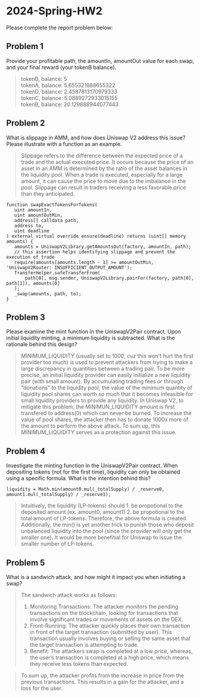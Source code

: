 # 2024-Spring-HW2

Please complete the report problem below:

## Problem 1
Provide your profitable path, the amountIn, amountOut value for each swap, and your final reward (your tokenB balance).

> tokenB, balance: 5 <br>
tokenA, balance: 5.655321988655322 <br>
tokenD, balance: 2.4587813170979333 <br>
tokenC, balance: 5.0889272933015155 <br>
tokenB, balance: 20.129888944077443

## Problem 2
What is slippage in AMM, and how does Uniswap V2 address this issue? Please illustrate with a function as an example.

> Slippage refers to the difference between the expected price of a trade and the actual executed price. It occurs because the price of an asset in an AMM is determined by the ratio of the asset balances in the liquidity pool. When a trade is executed, especially for a large amount, it can cause the price to move due to the imbalance in the pool. Slippage can result in traders receiving a less favorable price than they anticipated.
 ```=solidity
function swapExactTokensForTokens(
    uint amountIn,
    uint amountOutMin,
    address[] calldata path,
    address to,
    uint deadline
) external virtual override ensure(deadline) returns (uint[] memory amounts) {
    amounts = UniswapV2Library.getAmountsOut(factory, amountIn, path);
    // this assertion helps identifying slippage and prevent the execution of trade
    require(amounts[amounts.length - 1] >= amountOutMin, 'UniswapV2Router: INSUFFICIENT_OUTPUT_AMOUNT');
    TransferHelper.safeTransferFrom(
        path[0], msg.sender, UniswapV2Library.pairFor(factory, path[0], path[1]), amounts[0]
    );
    _swap(amounts, path, to);
}
```

## Problem 3
Please examine the mint function in the UniswapV2Pair contract. Upon initial liquidity minting, a minimum liquidity is subtracted. What is the rationale behind this design?

> MINIMUM_LIQUIDITY (usually set to 1000, cuz this won't hurt the first provider too much) is used to prevent attackers from trying to make a large discrepancy in quantities between a trading pair.
> To be more precise, an initial liquidity provider can easily initialize a new liquidity pair (with small amount). By accumulating trading fees or through “donations” to the liquidity pool, the value of the minimum quantity of liquidity pool shares can worth so much that it becomes infeasible for small liquidity providers to provide any liquidity. In Uniswap V2, to mitigate this problem, the MINIMUN_LIQUIDITY amount is first transfered to address(0) which can never be burned. To increase the value of pool shares, the attacker then has to donate 1000x more of the amount to perform the above attack. To sum up, this MINIMUM_LIQUIDITY serves as a protection against this issue.

## Problem 4
Investigate the minting function in the UniswapV2Pair contract. When depositing tokens (not for the first time), liquidity can only be obtained using a specific formula. What is the intention behind this?
```=solidity
liquidity = Math.min(amount0.mul(_totalSupply) / _reserve0, amount1.mul(_totalSupply) / _reserve1);
```
> Intuitively, the liquidity (LP-tokens) should 1. be propotional to the deposited amount (ex. amount0, amount1) 2. be propotional to the total amount of LP-tokens. Therefore, the above formula is created. Additionally, the min() is yet another trick to punish those who deposit unbalanced liquidity into the pool (since the provider will only get the smaller one). It would be more benefitial for Uniswap to issue the smaller number of LP-tokens.

## Problem 5
What is a sandwich attack, and how might it impact you when initiating a swap? <br>
> The sandwich attack works as follows: <br>
> 1. Monitoring Transactions: The attacker monitors the pending transactions on the blockchain, looking for transactions that involve significant trades or movements of assets on the DEX. <br>
> 2. Front-Running: The attacker quickly places their own transaction in front of the target transaction (submitted by user). This transaction usually involves buying or selling the same asset that the target transaction is attempting to trade. <br>
> 3. Benefit: The attackers swap is completed at a low price, whereas, the user’s transaction is completed at a high price, which means they receive less tokens than expected. <br>

> To sum up, the attacker profits from the increase in price from the previous transactions. This results in a gain for the attacker, and a loss for the user.
